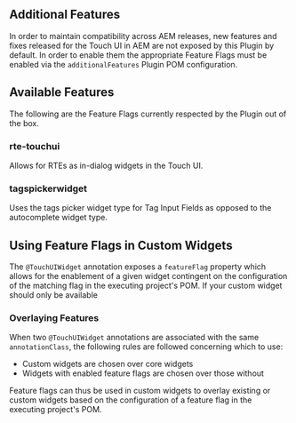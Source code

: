 ## Additional Features
In order to maintain compatibility across AEM releases, new features and fixes released for the Touch UI in AEM are 
not exposed by this Plugin by default.  In order to enable them the appropriate Feature Flags must be enabled 
via the `additionalFeatures` Plugin POM configuration.

## Available Features
The following are the Feature Flags currently respected by the Plugin out of the box.

### rte-touchui
Allows for RTEs as in-dialog widgets in the Touch UI.  

### tagspickerwidget
Uses the tags picker widget type for Tag Input Fields as opposed to the autocomplete widget type.

## Using Feature Flags in Custom Widgets
The `@TouchUIWidget` annotation exposes a `featureFlag` property which allows for the enablement of a given 
widget contingent on the configuration of the matching flag in the executing project's POM.  If your custom widget 
should only be available 

### Overlaying Features
When two `@TouchUIWidget` annotations are associated with the same `annotationClass`, the following rules are 
followed concerning which to use:

* Custom widgets are chosen over core widgets
* Widgets with enabled feature flags are chosen over those without

Feature flags can thus be used in custom widgets to overlay existing or custom widgets based on the configuration 
of a feature flag in the executing project's POM.
